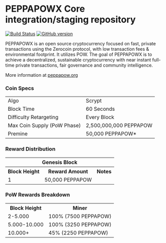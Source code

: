 PEPPAPOWX Core integration/staging repository
=====================================

[![Build Status](https://travis-ci.org/PEPPAPOWX-Project/PEPPAPOWX.svg?branch=master)](https://travis-ci.org/PEPPAPOWX-Project/PEPPAPOWX) [![GitHub version](https://badge.fury.io/gh/PEPPAPOWX-Project%2FPEPPAPOWX.svg)](https://badge.fury.io/gh/PEPPAPOWX-Project%2FPEPPAPOWX)

PEPPAPOWX is an open source cryptocurrency focused on fast, private transactions using the Zerocoin protocol, with low transaction fees & environmental footprint.  It utilizes POW.
The goal of PEPPAPOWX is to achieve a decentralized, sustainable cryptocurrency with near instant full-time private transactions, fair governance and community intelligence.

More information at [peppapow.org](http://www.peppapow.com)

### Coin Specs
<table>
<tr><td>Algo</td><td>Scrypt</td></tr>
<tr><td>Block Time</td><td>60 Seconds</td></tr>
<tr><td>Difficulty Retargeting</td><td>Every Block</td></tr>
<tr><td>Max Coin Supply (PoW Phase)</td><td>2,500,000,000 PEPPAPOW</td></tr>
<tr><td>Premine</td><td>50,000 PEPPAPOW*</td></tr>
</table>

### Reward Distribution

<table>
<th colspan=4>Genesis Block</th>
<tr><th>Block Height</th><th>Reward Amount</th><th>Notes</th></tr>
<tr><td>1</td><td>50,000 PEPPAPOW</td></tr>
</table>

### PoW Rewards Breakdown

<table>
<th>Block Height</th><th>Miner</th>
<tr><td>2-5.000</td><td>100% (7500 PEPPAPOW)</td></tr>
<tr><td>5.000-10.000</td><td>100% (3250 PEPPAPOW)</td></tr>
<tr><td>10.000+</td><td>45% (2250 PEPPAPOW)</td></tr>
</table>

</table>
